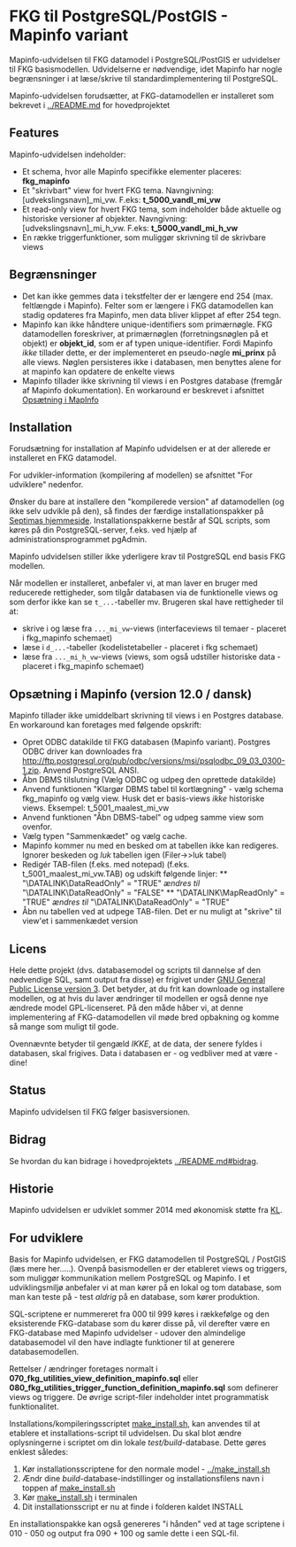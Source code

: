 FKG til PostgreSQL/PostGIS - Mapinfo variant
==============
Mapinfo-udvidelsen til FKG datamodel i PostgreSQL/PostGIS er udvidelser til FKG basismodellen. Udvidelserne er nødvendige, idet Mapinfo har nogle begrænsninger i at læse/skrive til standardimplementering til PostgreSQL.

Mapinfo-udvidelsen forudsætter, at FKG-datamodellen er installeret som bekrevet i [../README.md](README.md) for hovedprojektet

Features
-------------
Mapinfo-udvidelsen indeholder:
* Et schema, hvor alle Mapinfo specifikke elementer placeres: **fkg_mapinfo**
* Et "skrivbart" view for hvert FKG tema. Navngivning: [udvekslingsnavn]_mi_vw. F.eks: **t_5000_vandl_mi_vw**
* Et read-only view for hvert FKG tema, som indeholder både aktuelle og historiske versioner af objekter. Navngivning: [udvekslingsnavn]_mi_h_vw. F.eks: **t_5000_vandl_mi_h_vw**
* En række triggerfunktioner, som muliggør skrivning til de skrivbare views

Begrænsninger
-------------
* Det kan ikke gemmes data i tekstfelter der er længere end 254 (max. feltlængde i Mapinfo). Felter som er længere i FKG datamodellen kan stadig opdateres fra Mapinfo, men data bliver klippet af efter 254 tegn.
* Mapinfo kan ikke håndtere unique-identifiers som primærnøgle. FKG datamodellen foreskriver, at primærnøglen (forretningsnøglen på et objekt) er **objekt_id**, som er af typen unique-identifier. Fordi Mapinfo *ikke* tillader dette, er der implementeret en pseudo-nøgle **mi_prinx** på alle views. Nøglen persisteres ikke i databasen, men benyttes alene for at mapinfo kan opdatere de enkelte views
* Mapinfo tillader ikke skrivning til views i en Postgres database (fremgår af Mapinfo dokumentation). En workaround er beskrevet i afsnittet [Opsætning i MapInfo](#ops%C3%A6tning-i-mapinfo-version-120--dansk)

Installation
-------------
Forudsætning for installation af Mapinfo udvidelsen er at der allerede er installeret en FKG datamodel.

For udvikler-information (kompilering af modellen) se afsnittet "For udviklere" nedenfor. 

Ønsker du bare at installere den "kompilerede version" af datamodellen (og ikke selv udvikle på den), så findes der færdige installationspakker på [Septimas hjemmeside](http://septima.dk/openfkgdownload). Installationspakkerne består af SQL scripts, som køres på din PostgreSQL-server, f.eks. ved hjælp af administrationsprogrammet pgAdmin.

Mapinfo udvidelsen stiller ikke yderligere krav til PostgreSQL end basis FKG modellen.

Når modellen er installeret, anbefaler vi, at man laver en bruger med reducerede rettigheder, som tilgår databasen via de funktionelle views og som derfor ikke kan se `t_...`-tabeller mv.
Brugeren skal have rettigheder til at:
* skrive i og læse fra `..._mi_vw`-views (interfaceviews til temaer - placeret i fkg_mapinfo schemaet)
* læse i `d_...`-tabeller (kodelistetabeller - placeret i fkg schemaet)
* læse fra `..._mi_h_vw`-views (views, som også udstiller historiske data - placeret i fkg_mapinfo schemaet)

Opsætning i Mapinfo (version 12.0 / dansk)
-------------
Mapinfo tillader ikke umiddelbart skrivning til views i en Postgres database. En workaround kan foretages med følgende opskrift:
* Opret ODBC datakilde til FKG databasen (Mapinfo variant). Postgres ODBC driver kan downloades fra http://ftp.postgresql.org/pub/odbc/versions/msi/psqlodbc_09_03_0300-1.zip. Anvend PostgreSQL ANSI.
* Åbn DBMS tilslutning (Vælg ODBC og udpeg den oprettede datakilde)
* Anvend funktionen "Klargør DBMS tabel til kortlægning" - vælg schema fkg_mapinfo og vælg view. Husk det er basis-views *ikke* historiske views. Eksempel: t_5001_maalest_mi_vw
* Anvend funktionen "Åbn DBMS-tabel" og udpeg samme view som ovenfor.
* Vælg typen "Sammenkædet" og vælg cache.
* Mapinfo kommer nu med en besked om at tabellen ikke kan redigeres. Ignorer beskeden og *luk* tabellen igen (Filer->>luk tabel)
* Redigér TAB-filen (f.eks. med notepad) (f.eks. t_5001_maalest_mi_vw.TAB) og udskift følgende linjer:
** "\DATALINK\DataReadOnly" = "TRUE" *ændres til* "\DATALINK\DataReadOnly" = "FALSE"
** "\DATALINK\MapReadOnly" = "TRUE" *ændres til* "\DATALINK\DataReadOnly" = "TRUE"
* Åbn nu tabellen ved at udpege TAB-filen. Det er nu muligt at "skrive" til view'et i sammenkædet version

Licens
-------------
Hele dette projekt (dvs. databasemodel og scripts til dannelse af den nødvendige SQL, samt output fra disse) er frigivet under [GNU General Public License version 3](http://opensource.org/licenses/GPL-3.0). Det betyder, at du frit kan downloade og installere modellen, og at hvis du laver ændringer til modellen er også denne nye ændrede model GPL-licenseret. På den måde håber vi, at denne implementering af FKG-datamodellen vil møde bred opbakning og komme så mange som muligt til gode.

Ovennævnte betyder til gengæld *IKKE*, at de data, der senere fyldes i databasen, skal frigives. Data i databasen er - og vedbliver med at være - dine!


Status
-------------
Mapinfo udvidelsen til FKG følger basisversionen. 

Bidrag
------------
Se hvordan du kan bidrage i hovedprojektets [../README.md#bidrag](README.md).

Historie
-----------
Mapinfo udvidelsen er udviklet sommer 2014 med økonomisk støtte fra [KL](http://kl.dk).

For udviklere
-----------
Basis for Mapinfo udvidelsen, er FKG datamodellen til PostgreSQL / PostGIS (læs mere her.....). Ovenpå basismodellen er der etableret views og triggers, som muliggør kommunikation mellem PostgreSQL og Mapinfo. I et udviklingsmiljø anbefaler vi at man kører på en lokal og tom database, som man kan teste på - test *aldrig* på en database, som kører produktion.

SQL-scriptene er nummereret fra 000 til 999 køres i rækkefølge og den eksisterende FKG-database som du kører disse på, vil derefter være en FKG-database med Mapinfo udvidelser - udover den almindelige databasemodel vil den have indlagte funktioner til at generere databasemodellen.

Rettelser / ændringer foretages normalt i **070_fkg_utilities_view_definition_mapinfo.sql** eller **080_fkg_utilities_trigger_function_definition_mapinfo.sql** som definerer views og triggere. De øvrige script-filer indeholder intet programmatisk funktionalitet.

Installations/kompileringsscriptet [make_install.sh](make_install.sh), kan anvendes til at etablere et installations-script til udvidelsen. Du skal blot ændre oplysningerne i scriptet om din lokale *test/build*-database. 
Dette gøres enklest således:

1. Kør installationsscriptene for den normale model - [../make_install.sh](../make_install.sh)
2. Ændr dine *build*-database-indstillinger og installationsfilens navn i toppen af [make_install.sh](make_install.sh)
3. Kør [make_install.sh](make_install.sh) i terminalen 
4. Dit installationsscript er nu at finde i folderen kaldet INSTALL

En installationspakke kan også genereres "i hånden" ved at tage scriptene i 010 - 050 og output fra 090 + 100 og samle dette i een SQL-fil.
